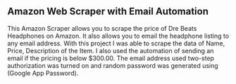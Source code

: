 ## Amazon Web Scraper with Email Automation

This Amazon Scraper allows you to scrape the price of Dre Beats Headphones on Amazon. It also allows you to email the headphone listing to any email address. With this project I was able to scrape the data of Name, Price, Description of the Item. I also used the automation of sending an email if the pricing is below $300.00. The email address used two-step authorization was turned on and random password was generated using (Google App Password).

